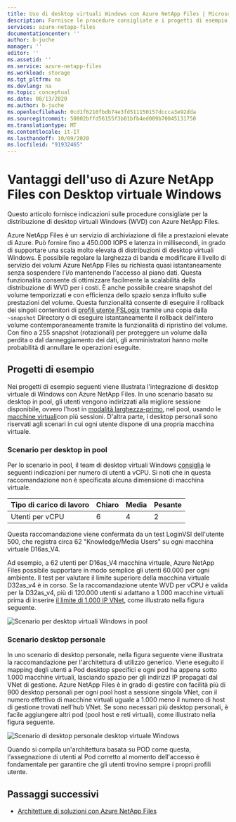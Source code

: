 ```yaml
---
title: Uso di desktop virtuali Windows con Azure NetApp Files | Microsoft Docs
description: Fornisce le procedure consigliate e i progetti di esempio per la distribuzione di desktop virtuali Windows con Azure NetApp Files.
services: azure-netapp-files
documentationcenter: ''
author: b-juche
manager: ''
editor: ''
ms.assetid: ''
ms.service: azure-netapp-files
ms.workload: storage
ms.tgt_pltfrm: na
ms.devlang: na
ms.topic: conceptual
ms.date: 08/13/2020
ms.author: b-juche
ms.openlocfilehash: 0cd1f6210fbdb74e3fd511150157dccca3e92dda
ms.sourcegitcommit: 50802bffd56155f3b01bfb4ed009b70045131750
ms.translationtype: MT
ms.contentlocale: it-IT
ms.lasthandoff: 10/09/2020
ms.locfileid: "91932465"
---
```

# <a name="benefits-of-using-azure-netapp-files-with-windows-virtual-desktop"></a>Vantaggi dell'uso di Azure NetApp Files con Desktop virtuale Windows 

Questo articolo fornisce indicazioni sulle procedure consigliate per la distribuzione di desktop virtuali Windows (WVD) con Azure NetApp Files.

Azure NetApp Files è un servizio di archiviazione di file a prestazioni elevate di Azure. Può fornire fino a 450.000 IOPS e latenza in millisecondi, in grado di supportare una scala molto elevata di distribuzioni di desktop virtuali Windows. È possibile regolare la larghezza di banda e modificare il livello di servizio dei volumi Azure NetApp Files su richiesta quasi istantaneamente senza sospendere l'i/o mantenendo l'accesso al piano dati. Questa funzionalità consente di ottimizzare facilmente la scalabilità della distribuzione di WVD per i costi. È anche possibile creare snapshot del volume temporizzati e con efficienza dello spazio senza influito sulle prestazioni del volume. Questa funzionalità consente di eseguire il rollback dei singoli contenitori di [profili utente FSLogix](../virtual-desktop/store-fslogix-profile.md) tramite una copia dalla `~snapshot` Directory o di eseguire istantaneamente il rollback dell'intero volume contemporaneamente tramite la funzionalità di ripristino del volume.  Con fino a 255 snapshot (rotazionali) per proteggere un volume dalla perdita o dal danneggiamento dei dati, gli amministratori hanno molte probabilità di annullare le operazioni eseguite.

## <a name="sample-blueprints"></a>Progetti di esempio

Nei progetti di esempio seguenti viene illustrata l'integrazione di desktop virtuale di Windows con Azure NetApp Files. In uno scenario basato su desktop in pool, gli utenti vengono indirizzati alla migliore sessione disponibile, ovvero l'host in [modalità larghezza-primo](../virtual-desktop/host-pool-load-balancing.md#breadth-first-load-balancing-method), nel pool, usando le [macchine virtuali](../virtual-desktop/windows-10-multisession-faq.md#what-is-windows-10-enterprise-multi-session)con più sessioni. D'altra parte, i desktop personali sono riservati agli scenari in cui ogni utente dispone di una propria macchina virtuale.

### <a name="pooled-desktop-scenario"></a>Scenario per desktop in pool

Per lo scenario in pool, il team di desktop virtuali Windows [consiglia](/windows-server/remote/remote-desktop-services/virtual-machine-recs#multi-session-recommendations) le seguenti indicazioni per numero di utenti a vCPU. Si noti che in questa raccomandazione non è specificata alcuna dimensione di macchina virtuale.

|     Tipo di carico di lavoro     |     Chiaro    |     Media    |     Pesante    |
|-----------------------|--------------|---------------|--------------|
|     Utenti per vCPU    |     6        |     4         |     2        |


Questa raccomandazione viene confermata da un test LoginVSI dell'utente 500, che registra circa 62 "Knowledge/Media Users" su ogni macchina virtuale D16as_V4. 

Ad esempio, a 62 utenti per D16as_V4 macchina virtuale, Azure NetApp Files possibile supportare in modo semplice gli utenti 60.000 per ogni ambiente. Il test per valutare il limite superiore della macchina virtuale D32as_v4 è in corso. Se la raccomandazione utente WVD per vCPU è valida per la D32as_v4, più di 120.000 utenti si adattano a 1.000 macchine virtuali prima di inserire [il limite di 1.000 IP VNet](./azure-netapp-files-network-topologies.md), come illustrato nella figura seguente.  

![Scenario per desktop virtuali Windows in pool](../media/azure-netapp-files/solutions-pooled-desktop-scenario.png)   

### <a name="personal-desktop-scenario"></a>Scenario desktop personale 

In uno scenario di desktop personale, nella figura seguente viene illustrata la raccomandazione per l'architettura di utilizzo generico. Viene eseguito il mapping degli utenti a Pod desktop specifici e ogni pod ha appena sotto 1.000 macchine virtuali, lasciando spazio per gli indirizzi IP propagati dal VNet di gestione. Azure NetApp Files è in grado di gestire con facilità più di 900 desktop personali per ogni pool host a sessione singola VNet, con il numero effettivo di macchine virtuali uguale a 1.000 meno il numero di host di gestione trovati nell'hub VNet. Se sono necessari più desktop personali, è facile aggiungere altri pod (pool host e reti virtuali), come illustrato nella figura seguente. 

![Scenario di desktop personale desktop virtuale Windows](../media/azure-netapp-files/solutions-personal-desktop-scenario.png)  

Quando si compila un'architettura basata su POD come questa, l'assegnazione di utenti al Pod corretto al momento dell'accesso è fondamentale per garantire che gli utenti trovino sempre i propri profili utente. 

## <a name="next-steps"></a>Passaggi successivi

- [Architetture di soluzioni con Azure NetApp Files](azure-netapp-files-solution-architectures.md)